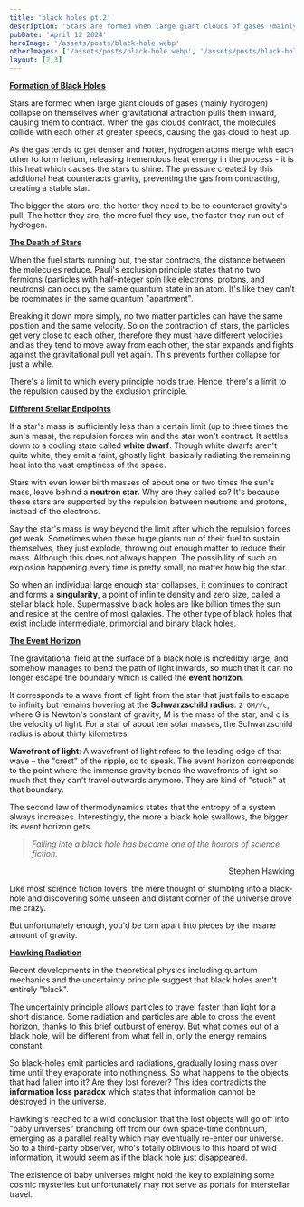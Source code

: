 ```yaml
---
title: 'black holes pt.2'
description: 'Stars are formed when large giant clouds of gases (mainly hydrogen) collapse on themselves when gravitational attraction pulls them inward, causing them to'
pubDate: 'April 12 2024'
heroImage: '/assets/posts/black-hole.webp'
otherImages: ['/assets/posts/black-hole.webp', '/assets/posts/black-hole-2.webp']
layout: [2,3]
---
```



<ins>**Formation of Black Holes**</ins>

Stars are formed when large giant clouds of gases (mainly hydrogen) collapse on themselves when gravitational attraction pulls them inward, causing them to contract. When the gas clouds contract, the molecules collide with each other at greater speeds, causing the gas cloud to heat up. 

As the gas tends to get denser and hotter, hydrogen atoms merge with each other to form helium, releasing tremendous heat energy in the process - it is this heat which causes the stars to shine. The pressure created by this additional heat counteracts gravity, preventing the gas from contracting, creating a stable star. 

The bigger the stars are, the hotter they need to be to counteract gravity's pull. The hotter they are, the more fuel they use, the faster they run out of hydrogen.

<ins>**The Death of Stars**</ins>

When the fuel starts running out, the star contracts, the distance between the molecules reduce. Pauli's exclusion principle states that no two fermions (particles with half-integer spin like electrons, protons, and neutrons) can occupy the same quantum state in an atom. It's like they can't be roommates in the same quantum "apartment". 

Breaking it down more simply, no two matter particles can have the same position and the same velocity. So on the contraction of stars, the particles get very close to each other, therefore they must have different velocities and as they tend to move away from each other, the star expands and fights against the gravitational pull yet again. This prevents further collapse for just a while.

There's a limit to which every principle holds true. Hence, there's a limit to the repulsion caused by the exclusion principle.

<ins>**Different Stellar Endpoints**</ins>

If a star's mass is sufficiently less than a certain limit (up to three times the sun's mass), the repulsion forces win and the star won't contract. It settles down to a cooling state called **white dwarf**. Though white dwarfs aren't quite white, they emit a faint, ghostly light, basically radiating the remaining heat into the vast emptiness of the space.

Stars with even lower birth masses of about one or two times the sun's mass, leave behind a **neutron star**. Why are they called so? It's because these stars are supported by the repulsion between neutrons and protons, instead of the electrons.

Say the star's mass is way beyond the limit after which the repulsion forces get weak. Sometimes when these huge giants run of their fuel to sustain themselves, they just explode, throwing out enough matter to reduce their mass. Although this does not always happen. The possibility of such an explosion happening every time is pretty small, no matter how big the star.

So when an individual large enough star collapses, it continues to contract and forms a **singularity**, a point of infinite density and zero size, called a stellar black hole. Supermassive black holes are like billion times the sun and reside at the centre of most galaxies. The other type of black holes that exist include intermediate, primordial and binary black holes.

<ins>**The Event Horizon**</ins>

The gravitational field at the surface of a black hole is incredibly large, and somehow manages to bend the path of light inwards, so much that it can no longer escape the boundary which is called the **event horizon**. 

It corresponds to a wave front of light from the star that just fails to escape to infinity but remains hovering at the **Schwarzschild radius**: `2 GM/√c`, where G is Newton's constant of gravity, M is the mass of the star, and c is the velocity of light. For a star of about ten solar masses, the Schwarzschild radius is about thirty kilometres.

**Wavefront of light**: A wavefront of light refers to the leading edge of that wave – the "crest" of the ripple, so to speak. The event horizon corresponds to the point where the immense gravity bends the wavefronts of light so much that they can't travel outwards anymore. They are kind of "stuck" at that boundary.

The second law of thermodynamics states that the entropy of a system always increases. Interestingly, the more a black hole swallows, the bigger its event horizon gets.


>*Falling into a black hole has become one of the horrors of science fiction.*  
<p style="text-align:right">Stephen Hawking</p>

Like most science fiction lovers, the mere thought of stumbling into a black-hole and discovering some unseen and distant corner of the universe drove me crazy.

But unfortunately enough, you'd be torn apart into pieces by the insane amount of gravity.

<ins>**Hawking Radiation**</ins>

Recent developments in the theoretical physics including quantum mechanics and the uncertainty principle suggest that black holes aren't entirely "black".

The uncertainty principle allows particles to travel faster than light for a short distance. Some radiation and particles are able to cross the event horizon, thanks to this brief outburst of energy. But what comes out of a black hole, will be different from what fell in, only the energy remains constant.

So black-holes emit particles and radiations, gradually losing mass over time until they evaporate into nothingness. So what happens to the objects that had fallen into it? Are they lost forever? This idea contradicts the **information loss paradox** which states that information cannot be destroyed in the universe. 

Hawking's reached to a wild conclusion that the lost objects will go off into "baby universes" branching off from our own space-time continuum, emerging as a parallel reality which may eventually re-enter our universe. So to a third-party observer, who's totally oblivious to this hoard of wild information, it would seem as if the black hole just disappeared. 

The existence of baby universes might hold the key to explaining some cosmic mysteries but unfortunately may not serve as portals for interstellar travel.